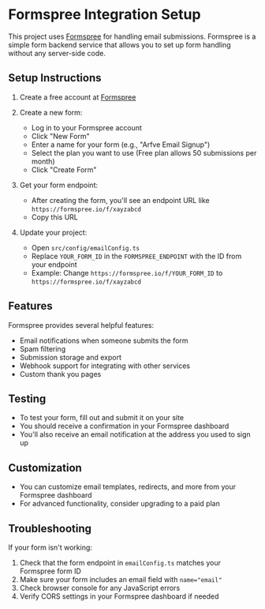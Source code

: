 # Formspree Integration Setup

This project uses [Formspree](https://formspree.io/) for handling email submissions. Formspree is a simple form backend service that allows you to set up form handling without any server-side code.

## Setup Instructions

1. Create a free account at [Formspree](https://formspree.io/register)

2. Create a new form:
   - Log in to your Formspree account
   - Click "New Form"
   - Enter a name for your form (e.g., "Arfve Email Signup")
   - Select the plan you want to use (Free plan allows 50 submissions per month)
   - Click "Create Form"

3. Get your form endpoint:
   - After creating the form, you'll see an endpoint URL like `https://formspree.io/f/xayzabcd`
   - Copy this URL

4. Update your project:
   - Open `src/config/emailConfig.ts`
   - Replace `YOUR_FORM_ID` in the `FORMSPREE_ENDPOINT` with the ID from your endpoint
   - Example: Change `https://formspree.io/f/YOUR_FORM_ID` to `https://formspree.io/f/xayzabcd`

## Features

Formspree provides several helpful features:

- Email notifications when someone submits the form
- Spam filtering
- Submission storage and export
- Webhook support for integrating with other services
- Custom thank you pages

## Testing

- To test your form, fill out and submit it on your site
- You should receive a confirmation in your Formspree dashboard
- You'll also receive an email notification at the address you used to sign up

## Customization

- You can customize email templates, redirects, and more from your Formspree dashboard
- For advanced functionality, consider upgrading to a paid plan

## Troubleshooting

If your form isn't working:

1. Check that the form endpoint in `emailConfig.ts` matches your Formspree form ID
2. Make sure your form includes an email field with `name="email"`
3. Check browser console for any JavaScript errors
4. Verify CORS settings in your Formspree dashboard if needed 